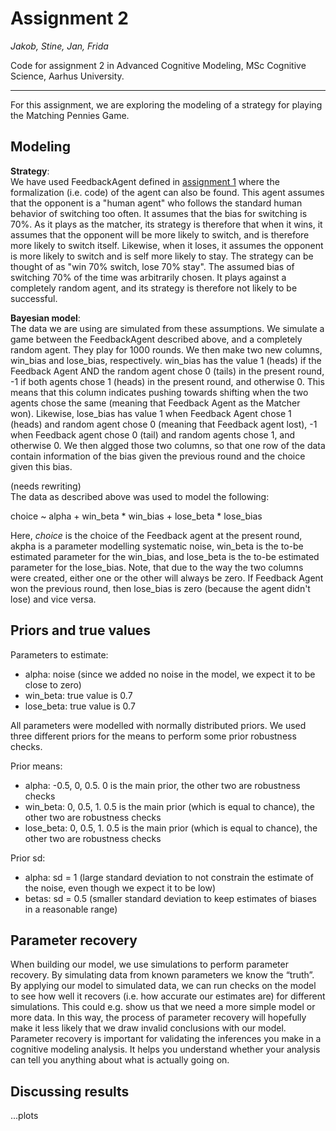 # Assignment 2
_Jakob, Stine, Jan, Frida_ 

Code for assignment 2 in Advanced Cognitive Modeling, MSc Cognitive Science, Aarhus University.

------------
For this assignment, we are exploring the modeling of a strategy for playing the Matching Pennies Game. 

## Modeling

__Strategy__:  
We have used FeedbackAgent defined in [assignment 1](https://github.com/CognitiveScienceAU/assignment1_fromverbal2formal-fridajakobjanstine) where the formalization (i.e. code) of the agent can also be found. 
This agent assumes that the opponent is a "human agent" who follows the standard human behavior of switching too often. It assumes that the bias for switching is 70%. As it plays as the matcher, its strategy is therefore that when it wins, 
it assumes that the opponent will be more likely to switch, and is therefore more likely to switch itself. Likewise, when it loses, it assumes the opponent is more likely to switch and is self more likely to stay. The strategy can be thought of as "win 70% switch, lose 70% stay". The assumed bias of switching 70% of the time was arbitrarily chosen. It plays against a completely random agent, and its strategy is therefore not likely to be successful.

__Bayesian model__:  
The data we are using are simulated from these assumptions. We simulate a game between the FeedbackAgent described above, and a completely random agent. They play for 1000 rounds. We then make two new columns, win_bias and lose_bias, respectively. win_bias has the value 1 (heads) if the Feedback Agent AND the random agent chose 0 (tails) in the present round, -1 if both agents chose 1 (heads) in the present round, and otherwise 0. This means that this column indicates pushing towards shifting when the two agents chose the same (meaning that Feedback Agent as the Matcher won). Likewise, lose_bias has value 1 when Feedback Agent chose 1 (heads) and random agent chose 0 (meaning that Feedback agent lost), -1 when Feedback agent chose 0 (tail) and random agents chose 1, and otherwise 0. 
We then algged those two columns, so that one row of the data contain information of the bias given the previous round and the choice given this bias. 

(needs rewriting)  
The data as described above was used to model the following: 

choice ~ alpha + win_beta * win_bias + lose_beta * lose_bias

Here, _choice_ is the choice of the Feedback agent at the present round, akpha is a parameter modelling systematic noise, win_beta is the to-be estimated parameter for the win_bias, and lose_beta is the to-be estimated parameter for the lose_bias. Note, that due to the way the two columns were created, either one or the other will always be zero. If Feedback Agent won the previous round, then lose_bias is zero (because the agent didn't lose) and vice versa. 

## Priors and true values

Parameters to estimate:
- alpha: noise (since we added no noise in the model, we expect it to be close to zero)
- win_beta: true value is 0.7
- lose_beta: true value is 0.7

All parameters were modelled with normally distributed priors. We used three different priors for the means to perform some prior robustness checks. 

Prior means:
- alpha: -0.5, 0, 0.5. 0 is the main prior, the other two are robustness checks
- win_beta: 0, 0.5, 1. 0.5 is the main prior (which is equal to chance), the other two are robustness checks
- lose_beta: 0, 0.5, 1. 0.5 is the main prior (which is equal to chance), the other two are robustness checks

Prior sd:
- alpha: sd = 1 (large standard deviation to not constrain the estimate of the noise, even though we expect it to be low)
- betas: sd = 0.5 (smaller standard deviation to keep estimates of biases in a reasonable range)

## Parameter recovery 
When building our model, we use simulations to perform parameter recovery. By simulating data from known parameters we know the “truth”. By applying our model to simulated data, we can run checks on the model to see how well it recovers (i.e. how accurate our estimates are) for different simulations. This could e.g. show us that we need a more simple model or more data. In this way, the process of parameter recovery will hopefully make it less likely that we draw invalid conclusions with our model. Parameter recovery is important for validating the inferences you make in a cognitive modeling analysis. It helps you understand whether your analysis can tell you anything about what is actually going on.

## Discussing results
...plots
